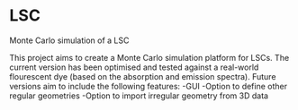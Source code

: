 # LSC
Monte Carlo simulation of a LSC

This project aims to create a Monte Carlo simulation platform for LSCs. The current version has been optimised and tested against a real-world flourescent dye (based on the absorption and emission spectra). Future versions aim to include the following features:
  -GUI
	-Option to define other regular geometries
	-Option to import irregular geometry from 3D data
